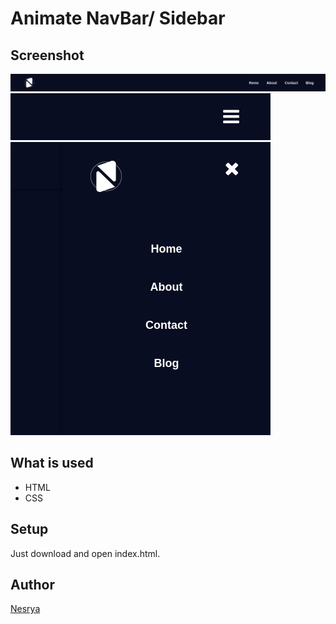 # Animate NavBar/ Sidebar

## Screenshot

![Screenshot](/asset/Screenshot1.png)
![Screenshot](/asset/Screenshot2.png)
![Screenshot](/asset/Screenshot3.png)

## What is used

- HTML
- CSS

## Setup

Just download and open index.html.

## Author

[Nesrya](https://github.com/NesryaAbdulkadir/)

